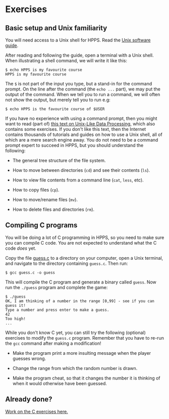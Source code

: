 # Exercises

## Basic setup and Unix familiarity

You will need access to a Unix shell for HPPS.  Read the [Unix
software guide](../../unix.md).

After reading and following the guide, open a terminal with a Unix
shell.  When illustrating a shell command, we will write it like this:

```
$ echo HPPS is my favourite course
HPPS is my favourite course
```

The `$` is not part of the input you type, but a stand-in for the
command prompt.  On the line after the command (the `echo ...` part),
we may put the output of the command.  When we tell you to run a
command, we will often not show the output, but merely tell you to run
e.g:

```
$ echo HPPS is the favourite course of $USER
```

If you have no experience with using a command prompt, then you might
want to read (part of) [this text on Unix-Like Data
Processing](uldp17-2018-08-16.pdf), which also contains some
exercises.  If you don't like this text, then the Internet contains
thousands of tutorials and guides on how to use a Unix shell, all of
which are a mere search engine away.  You do not need to be a command
prompt expert to succeed in HPPS, but you should understand the
following:

* The general tree structure of the file system.

* How to move between directories (`cd`) and see their contents (`ls`).

* How to view file contents from a command line (`cat`, `less`, etc).

* How to copy files (`cp`).

* How to move/rename files (`mv`).

* How to delete files and directories (`rm`).

## Compiling C programs

You will be doing a lot of C programming in HPPS, so you need to make
sure you can compile C code.  You are not expected to understand what
the C code *does* yet.

Copy the file [guess.c](src/guess.c) to a directory on your computer, open
a Unix terminal, and navigate to the directory containing `guess.c`.  Then run:

```
$ gcc guess.c -o guess
```

This will compile the C program and generate a binary called `guess`.
Now run the `./guess` program and complete the game:

```
$ ./guess
OK, I am thinking of a number in the range [0,99] - see if you can guess it!
Type a number and press enter to make a guess.
42
Too high!
...
```

While you don't know C yet, you can still try the following (optional)
exercises to modify the `guess.c` program.  Remember that you have to
re-run the `gcc` command after making a modification!

* Make the program print a more insulting message when the player guesses wrong.

* Change the range from which the random number is drawn.

* Make the program cheat, so that it changes the number it is thinking
  of when it would otherwise have been guessed.

## Already done?

[Work on the C exercises here.](../1-e-2)
